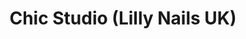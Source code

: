 ---
title: "Chic Studio (Lilly Nails UK)"
url: /elgin/chic-studio-lilly-nails-uk/
shop: Kosmetik
---